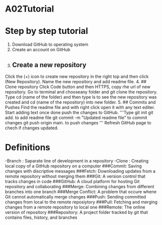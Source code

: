 # A02Tutorial
# Step by step tutorial
1. Download GitHub to operating system 
2. Create an account on GitHub
3. ## Create a new repository
Click the (+) icon to create new repository in the right top and then click (New Repository). Name the new repository and add readme file.
4. ## Clone repository
Click Code button and then HTTPS, copy rhe url of new repository. Go to terminal and chooseany folder and git clone the repository. 
Type cd (name of the folder) and then type ls to see the new repository was created and cd (name of the repository) into new folder.
5. ## Commits and Pushes
Find the readme file and with right click open it with any text editer.
Start adding text once done push the changes to GitHub. 
'''Type 
git init 
git add. to add readme file
git commit -m "Updated readme file" to commit changes
git push origin main. to push changes
'''
Refresh GitHub page to chech if changes updated.






# Definitions
-Branch
: Saparate line of development in a repository
-Clone
: Creating local copy of a GitHub repository on a computer
###Commit: Saving changes with discriptive messages
###Fetch: Downloading updates from a remote repository without merging them
###Git: A version control that tracks changes in code
###GitHub: A cloud platform for hosting Git repository and collaborating
###Merge: Combining changes from different branches into one branch
###Merge Conflict: A problem that occure whene Git cannot automatically merge changes
###Push: Sending committed changes from local to the remote reposiytory 
###Pull: Fetching and merging changes from a remote repository to local one
###Remote: The online version of repository
###Repository: A project folder tracked by git that contains files, history, and branches
